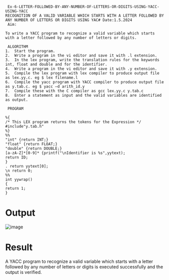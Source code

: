 ~~~
 Ex-6-LETTER-FOLLOWED-BY-ANY-NUMBER-OF-LETTERS-OR-DIGITS-USING-YACC-USING-YACC
RECOGNITION OF A VALID VARIABLE WHICH STARTS WITH A LETTER FOLLOWED BY ANY NUMBER OF LETTERS OR DIGITS USING YAC# Date:1.5.2024
 Aim:

To write a YACC program to recognize a valid variable which starts with a letter followed by any number of letters or digits.

 ALGORITHM
1.	Start the program.
2.	Write a program in the vi editor and save it with .l extension.
3.	In the lex program, write the translation rules for the keywords int, float and double and for the identifier.
4.	Write a program in the vi editor and save it with .y extension.
5.	Compile the lex program with lex compiler to produce output file as lex.yy.c. eg $ lex filename.l
6.	Compile the yacc program with YACC compiler to produce output file as y.tab.c. eg $ yacc –d arith_id.y
7.	Compile these with the C compiler as gcc lex.yy.c y.tab.c
8.	Enter a statement as input and the valid variables are identified as output.

 PROGRAM

%{ 
/* This LEX program returns the tokens for the Expression */ 
#include"y.tab.h" 
%} 
%% 
"int" {return INT;} 
"float" {return FLOAT;} 
"double" {return DOUBLE;} 
[a-zA-Z]*[0-9]* {printf("\nIdentifier is %s",yytext); 
return ID; 
} 
. return yytext[0]; 
\n return 0; 
%% 
int yywrap() 
{ 
return 1;
}
~~~

# Output
![image](https://github.com/niranjanadevi-s/Ex-6-LETTER-FOLLOWED-BY-ANY-NUMBER-OF-LETTERS-OR-DIGITS-USING-YACC-USING-YACC/assets/141748873/dec5bde4-eded-4204-932e-fb7e0dbef7c1)

# Result
A YACC program to recognize a valid variable which starts with a letter followed by any number of letters or digits is executed successfully and the output is verified.


